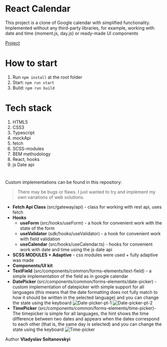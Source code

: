 # React Calendar

This project is a clone of Google calendar with simplified functionality. Implemented without any third-party libraries, for example, working with date and time (moment.js, day.js) or ready-made UI components

[Project](https://wonderful-raindrop-0d23f3.netlify.app/)

# How to start

1. Run `npm install` at the root folder
2. Start: `npm run start`
3. Build: `npm run build`


# Tech stack

1. HTML5
2. CSS3
3. Typescript
4. mockApi
5. fetch
6. SCSS-modules 
7. BEM methodology
8. React, hooks
9. js Date api

#
Custom implementations can be found in this repository:

> There may be bugs or flaws. I just wanted to try and implement my own variations of web solutions.


- **Fetch Api Class** (src/gateway/api) - class for working with rest api, uses fetch
- **Hooks**
  - **useForm** (src/hooks/useForm) - a hook for convenient work with the state of the form
  - **useValidator** (sdk/hooks/useValidator) - a hook for convenient work with field validation
  - **useCalendar** (src/hooks/useCalendar.ts) - hooks for convenient work with date and time using the js date api
- **SCSS MODULES + Adaptive** - css modules were used + fully adaptive was made
- **Components/UI kit**
 - **TextField** (src/components/common/forms-elements/text-field) - a simple implementation of the field as in google calendar
  - **DatePicker** (src/components/common/forms-elements/date-picker) - custom implementation of datepicker with simple support for all languages (this means that the date formatting does not fully match to how it should be written in the selected language) and you can change the state using the keyboard
  ![Date-picker-pt-1](https://user-images.githubusercontent.com/91286167/214438707-c4a765ca-4e8f-44fe-92de-e19cb916eb11.gif)
  ![Date-picker-pt-2](https://user-images.githubusercontent.com/91286167/214438869-89c58d98-ae2b-452c-ac85-c350aca41a2a.gif)
  - **TimePicker** (src/components/common/forms-elements/time-picker)- The timepicker is simple for all languages, the hint shows the time difference between two dates and appears when the dates correspond to each other (that is, the same day is selected) and you can change the state using the keyboard
  ![Time-picker](https://user-images.githubusercontent.com/91286167/214439024-68e96fad-1cd2-4de5-af6e-3dfc42e3d4d4.gif)

Author **Vladyslav Soltanovskyi**